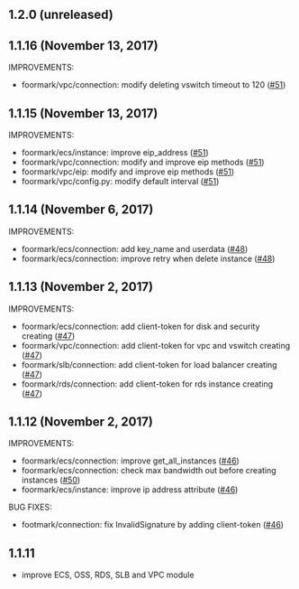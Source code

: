 ## 1.2.0 (unreleased)

## 1.1.16 (November 13, 2017)

IMPROVEMENTS:

  * foormark/vpc/connection: modify deleting vswitch timeout to 120 ([#51](https://github.com/alibaba/footmark/pull/51))

## 1.1.15 (November 13, 2017)

IMPROVEMENTS:

  * foormark/ecs/instance: improve eip_address ([#51](https://github.com/alibaba/footmark/pull/51))
  * foormark/vpc/connection: modify and improve eip methods ([#51](https://github.com/alibaba/footmark/pull/51))
  * foormark/vpc/eip: modify and improve eip methods ([#51](https://github.com/alibaba/footmark/pull/51))
  * foormark/vpc/config.py: modify default interval ([#51](https://github.com/alibaba/footmark/pull/51))

## 1.1.14 (November 6, 2017)

IMPROVEMENTS:

  * foormark/ecs/connection: add key_name and userdata ([#48](https://github.com/alibaba/footmark/pull/48))
  * foormark/ecs/connection: improve retry when delete instance ([#48](https://github.com/alibaba/footmark/pull/48))


## 1.1.13 (November 2, 2017)

IMPROVEMENTS:

  * foormark/ecs/connection: add client-token for disk and security creating ([#47](https://github.com/alibaba/footmark/pull/47))
  * foormark/vpc/connection: add client-token for vpc and vswitch creating ([#47](https://github.com/alibaba/footmark/pull/47))
  * foormark/slb/connection: add client-token for load balancer creating ([#47](https://github.com/alibaba/footmark/pull/47))
  * foormark/rds/connection: add client-token for rds instance creating ([#47](https://github.com/alibaba/footmark/pull/47))


## 1.1.12 (November 2, 2017)

IMPROVEMENTS:

  * foormark/ecs/connection: improve get_all_instances ([#46](https://github.com/alibaba/footmark/pull/46))
  * foormark/ecs/connection: check max bandwidth out before creating instances ([#50](https://github.com/alibaba/footmark/pull/46))
  * foormark/ecs/instance: improve ip address attribute ([#46](https://github.com/alibaba/footmark/pull/50))

BUG FIXES:

  * footmark/connection: fix InvalidSignature by adding client-token ([#46](https://github.com/alibaba/footmark/pull/46))

## 1.1.11

  * improve ECS, OSS, RDS, SLB and VPC module
